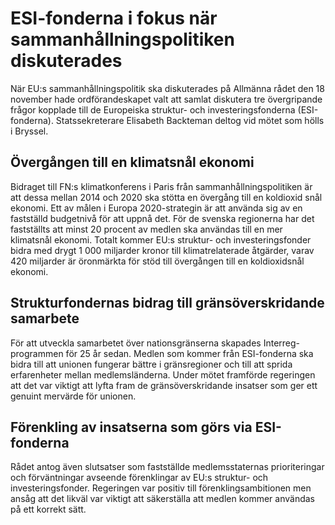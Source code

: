 # ESI-fonderna i fokus när sammanhållningspolitiken diskuterades

När EU:s sammanhållningspolitik ska diskuterades på Allmänna rådet den 18 november hade ordförandeskapet valt att samlat diskutera tre övergripande frågor kopplade till de Europeiska struktur\- och investeringsfonderna (ESI\-fonderna). Statssekreterare Elisabeth Backteman deltog vid mötet som hölls i Bryssel.


## Övergången till en klimatsnål ekonomi

Bidraget till FN:s klimatkonferens i Paris från sammanhållningspolitiken är att dessa mellan 2014 och 2020 ska stötta en övergång till en koldioxid snål ekonomi. Ett av målen i Europa 2020\-strategin är att använda sig av en fastställd budgetnivå för att uppnå det. För de svenska regionerna har det fastställts att minst 20 procent av medlen ska användas till en mer klimatsnål ekonomi. Totalt kommer EU:s struktur\- och investeringsfonder bidra med drygt 1 000 miljarder kronor till klimatrelaterade åtgärder, varav 420 miljarder är öronmärkta för stöd till övergången till en koldioxidsnål ekonomi.

## Strukturfondernas bidrag till gränsöverskridande samarbete

För att utveckla samarbetet över nationsgränserna skapades Interreg\-programmen för 25 år sedan. Medlen som kommer från ESI\-fonderna ska bidra till att unionen fungerar bättre i gränsregioner och till att sprida erfarenheter mellan medlemsländerna.
Under mötet framförde regeringen att det var viktigt att lyfta fram de gränsöverskridande insatser som ger ett genuint mervärde för unionen.

## Förenkling av insatserna som görs via ESI\-fonderna

Rådet antog även slutsatser som fastställde medlemsstaternas prioriteringar och förväntningar avseende förenklingar av EU:s struktur\- och investeringsfonder.
Regeringen var positiv till förenklingsambitionen men ansåg att det likväl var viktigt att säkerställa att medlen kommer användas på ett korrekt sätt.
